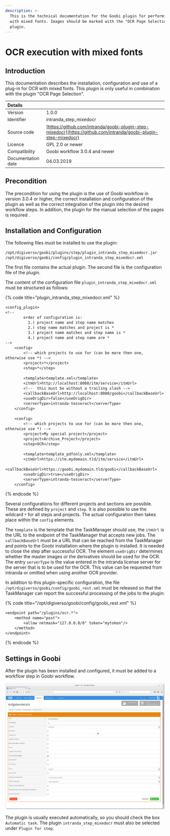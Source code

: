 ```yaml
---
description: >-
  This is the technical documentation for the Goobi plugin for performing OCR
  with mixed fonts. Images should be marked with the "OCR Page Selection"
  plugin.
---
```


# OCR execution with mixed fonts

## Introduction

This documentation describes the installation, configuration and use of a plug-in for OCR with mixed fonts. This plugin is only useful in combination with the plugin "OCR Page Selection".

| Details |  |
| :--- | :--- |
| Version | 1.0.0 |
| Identifier | intranda\_step\_mixedocr |
| Source code | [https://github.com/intranda/goobi-plugin-step-mixedocr](https://github.com/intranda/goobi-plugin-step-mixedocr) |
| Licence | GPL 2.0 or newer |
| Compatibility | Goobi workflow 3.0.4 and newer |
| Documentation date | 04.03.2019 |

## Precondition

The precondition for using the plugin is the use of Goobi workflow in version 3.0.4 or higher, the correct installation and configuration of the plugin as well as the correct integration of the plugin into the desired workflow steps. In addition, the plugin for the manual selection of the pages is required .

## Installation and Configuration

The following files must be installed to use the plugin:

```text
/opt/digiverso/goobi/plugins/step/plugin_intranda_step_mixedocr.jar
/opt/digiverso/goobi/config/plugin_intranda_step_mixedocr.xml
```

The first file contains the actual plugin. The second file is the configuration file of the plugin.

The content of the configuration file `plugin_intranda_step_mixedocr.xml` must be structured as follows:

{% code title="plugin\_intranda\_step\_mixedocr.xml" %}
```markup
<config_plugin>
<!--
        order of configuration is:
          1.) project name and step name matches
          2.) step name matches and project is *
          3.) project name matches and step name is *
          4.) project name and step name are *
-->
    <config>
        <!-- which projects to use for (can be more then one, otherwise use *) -->
        <project>*</project>
        <step>*</step>

        <template>template.xml</template>
        <itmUrl>http://localhost:8080/itm/service</itmUrl>
        <!--  this must be without a trailing slash -->
        <callbackBaseUrl>http://localhost:8080/goobi</callbackBaseUrl>
        <useOrigDir>false</useOrigDir>
        <serverType>intranda-tesseract</serverType>
    </config>

    <config>
        <!-- which projects to use for (can be more then one, otherwise use *) -->
        <project>My special project</project>
        <project>Archive_Project</project>
        <step>OCR</step>

        <template>template_pdfonly.xml</template>
        <itmUrl>https://itm.mydomain.tld/itm/service</itmUrl>
        <callbackBaseUrl>https://goobi.mydomain.tld/goobi</callbackBaseUrl>
        <useOrigDir>true</useOrigDir>
        <serverType>intranda-tesseract</serverType>
    </config>
```
{% endcode %}

Several configurations for different projects and sections are possible. These are defined by `project` and `step`. It is also possible to use the wildcard `*` for all steps and projects. The actual configuration then takes place within the `config` elements.

The `template` is the template that the TaskManager should use, the `itmUrl` is the URL to the endpoint of the TaskManager that accepts new jobs. The `callbackBaseUrl` must be a URL that can be reached from the TaskManager and points to the Goobi installation where the plugin is installed. It is needed to close the step after successful OCR. The element `useOrigDir` determines whether the master images or the derivatives should be used for the OCR. The entry `serverType` is the value entered in the intranda license server for the server that is to be used for the OCR. This value can be requested from intranda or omitted when using another OCR provider.

In addition to this plugin-specific configuration, the file `/opt/digiverso/goobi/config/goobi_rest.xml` must be released so that the TaskManager can report the successful processing of the jobs to the plugin:

{% code title="/opt/digiverso/goobi/config/goobi\_rest.xml" %}
```markup
<endpoint path="/plugins/ocr.*">
    <method name="post">
        <allow netmask="127.0.0.0/8" token="mytoken"/>
    </method>
</endpoint>
```
{% endcode %}

## Settings in Goobi

After the plugin has been installed and configured, it must be added to a workflow step in Goobi workflow.

![Configuration of the step in Goobi Workflow](../.gitbook/assets/intranda_step_mixedocr_config_gui.png)

The plugin is usually executed automatically, so you should check the box `Automatic task`. The plugin `intranda_step_mixedocr` must also be selected under `Plugin for step`.
